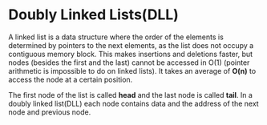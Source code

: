 # Doubly Linked Lists(DLL)

A linked list is a data structure where the order of the elements is determined by pointers to the next elements, as the list does not occupy a contiguous memory block.
This makes insertions and deletions faster, but nodes (besides the first and the last) cannot be accessed in O(1) (pointer arithmetic is impossible to do on linked lists).
It takes an average of **O(n)** to access the node at a certain position.

The first node of the list is called **head** and the last node is called **tail**.
In a doubly linked list(DLL) each node contains data and the address of the next node and previous node.